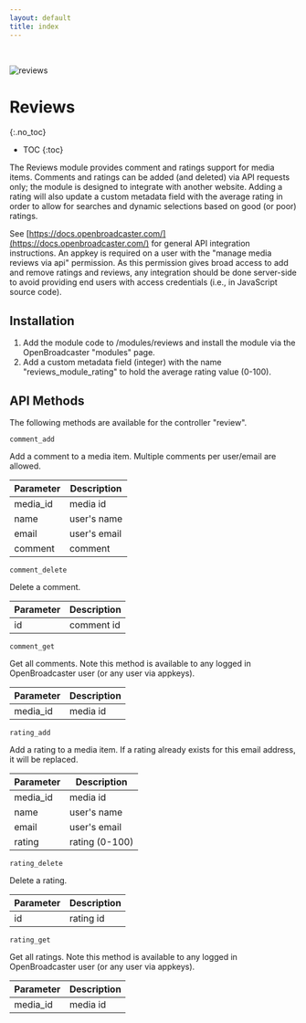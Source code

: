 ```yaml
---
layout: default
title: index
---
```

<br/>

![reviews](https://user-images.githubusercontent.com/4603894/210111960-e796e8ee-3845-4999-9713-e6954351d27f.png)

# Reviews 
{:.no_toc}


* TOC
{:toc}

The Reviews module provides comment and ratings support for media items. Comments and ratings can be added (and deleted) via API requests only; the module is designed to integrate with another website. Adding a rating will also update a custom metadata field with the average rating in order to allow for searches and dynamic selections based on good (or poor) ratings.

See [https://docs.openbroadcaster.com/](https://docs.openbroadcaster.com/) for general API integration instructions. An appkey is required on a user with the "manage media reviews via api" permission. As this permission gives broad access to add and remove ratings and reviews, any integration should be done server-side to avoid providing end users with access credentials (i.e., in JavaScript source code).

## Installation

1. Add the module code to /modules/reviews and install the module via the OpenBroadcaster "modules" page.
2. Add a custom metadata field (integer) with the name "reviews_module_rating" to hold the average rating value (0-100).

## API Methods

The following methods are available for the controller "review".

`comment_add`

Add a comment to a media item. Multiple comments per user/email are allowed.

| Parameter | Description |
| --- | --- |
| media_id | media id |
| name | user's name |
| email | user's email |
| comment | comment |

`comment_delete`

Delete a comment.

| Parameter | Description |
| --- | --- |
| id | comment id |

`comment_get`

Get all comments. Note this method is available to any logged in OpenBroadcaster user (or any user via appkeys).

| Parameter | Description |
| --- | --- |
| media_id | media id |

`rating_add`

Add a rating to a media item. If a rating already exists for this email address, it will be replaced.

| Parameter | Description |
| --- | --- |
| media_id | media id |
| name | user's name |
| email | user's email |
| rating | rating (0-100) |

`rating_delete`

Delete a rating.

| Parameter | Description |
| --- | --- |
| id | rating id |

`rating_get`

Get all ratings. Note this method is available to any logged in OpenBroadcaster user (or any user via appkeys).

| Parameter | Description |
| --- | --- |
| media_id | media id |
